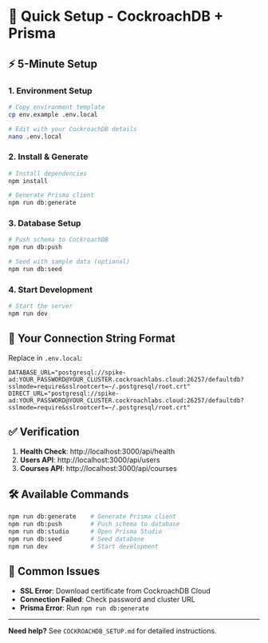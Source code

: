 # 🚀 Quick Setup - CockroachDB + Prisma

## ⚡ 5-Minute Setup

### 1. Environment Setup

```bash
# Copy environment template
cp env.example .env.local

# Edit with your CockroachDB details
nano .env.local
```

### 2. Install & Generate

```bash
# Install dependencies
npm install

# Generate Prisma client
npm run db:generate
```

### 3. Database Setup

```bash
# Push schema to CockroachDB
npm run db:push

# Seed with sample data (optional)
npm run db:seed
```

### 4. Start Development

```bash
# Start the server
npm run dev
```

## 🔗 Your Connection String Format

Replace in `.env.local`:

```env
DATABASE_URL="postgresql://spike-ad:YOUR_PASSWORD@YOUR_CLUSTER.cockroachlabs.cloud:26257/defaultdb?sslmode=require&sslrootcert=~/.postgresql/root.crt"
DIRECT_URL="postgresql://spike-ad:YOUR_PASSWORD@YOUR_CLUSTER.cockroachlabs.cloud:26257/defaultdb?sslmode=require&sslrootcert=~/.postgresql/root.crt"
```

## ✅ Verification

1. **Health Check**: http://localhost:3000/api/health
2. **Users API**: http://localhost:3000/api/users
3. **Courses API**: http://localhost:3000/api/courses

## 🛠️ Available Commands

```bash
npm run db:generate    # Generate Prisma client
npm run db:push        # Push schema to database
npm run db:studio      # Open Prisma Studio
npm run db:seed        # Seed database
npm run dev            # Start development
```

## 🚨 Common Issues

- **SSL Error**: Download certificate from CockroachDB Cloud
- **Connection Failed**: Check password and cluster URL
- **Prisma Error**: Run `npm run db:generate`

---

**Need help?** See `COCKROACHDB_SETUP.md` for detailed instructions.
